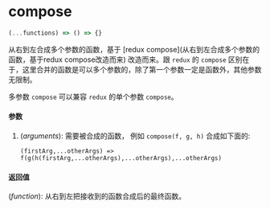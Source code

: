 # compose

```js
(...functions) => () => {}
```

从右到左合成多个参数的函数，基于 [redux compose](从右到左合成多个参数的函数，基于redux compose改造而来) 改造而来。跟 `redux` 的 `compose` 区别在于，这里合并的函数是可以多个参数的，除了第一个参数一定是函数外，其他参数无限制。

多参数 `compose` 可以兼容 `redux` 的单个参数 `compose`。

#### 参数

1. (_arguments_): 需要被合成的函数， 例如 `compose(f, g, h)`  合成如下面的:

   `(firstArg,...otherArgs) => f(g(h(firstArg,...otherArgs),...otherArgs),...otherArgs)`

#### 返回值

(*function*): 从右到左把接收到的函数合成后的最终函数。
